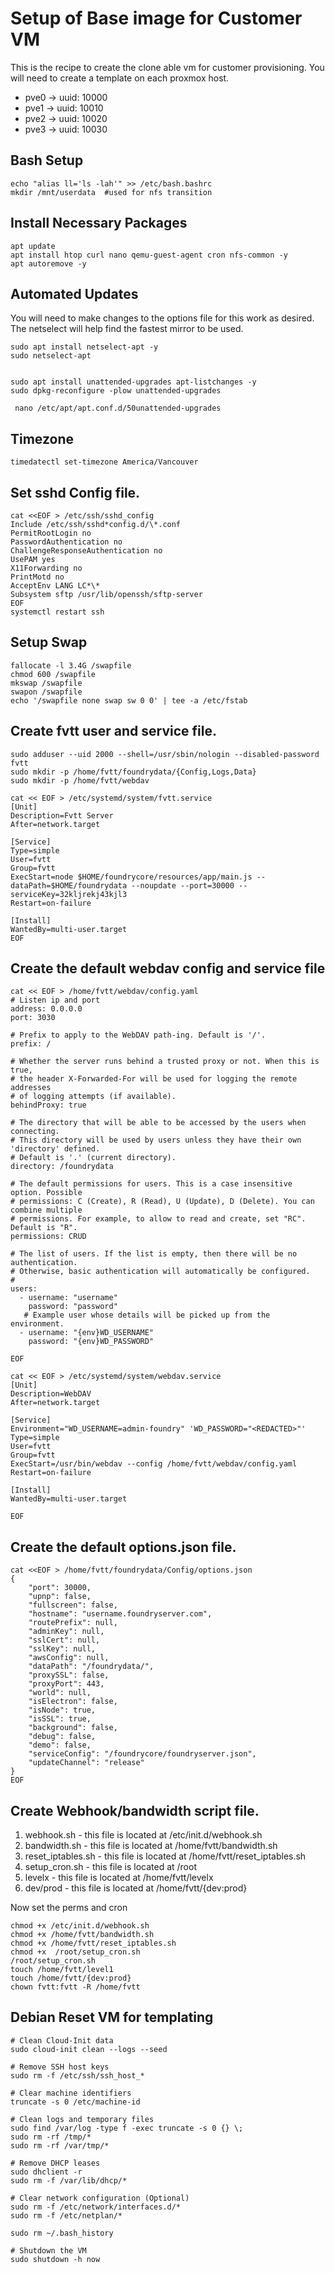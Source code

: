 # Setup of Base image for Customer VM

This is the recipe to create the clone able vm for customer provisioning. You will need to create a template on each proxmox host.

- pve0 -> uuid: 10000
- pve1 -> uuid: 10010
- pve2 -> uuid: 10020
- pve3 -> uuid: 10030

## Bash Setup

```
echo "alias ll='ls -lah'" >> /etc/bash.bashrc
mkdir /mnt/userdata  #used for nfs transition
```

## Install Necessary Packages

```
apt update
apt install htop curl nano qemu-guest-agent cron nfs-common -y
apt autoremove -y

```

## Automated Updates

You will need to make changes to the options file for this work as desired.
The netselect will help find the fastest mirror to be used.

```
sudo apt install netselect-apt -y
sudo netselect-apt


sudo apt install unattended-upgrades apt-listchanges -y
sudo dpkg-reconfigure -plow unattended-upgrades

 nano /etc/apt/apt.conf.d/50unattended-upgrades
```

## Timezone

```
timedatectl set-timezone America/Vancouver
```

## Set sshd Config file.

```
cat <<EOF > /etc/ssh/sshd_config
Include /etc/ssh/sshd*config.d/\*.conf
PermitRootLogin no
PasswordAuthentication no
ChallengeResponseAuthentication no
UsePAM yes
X11Forwarding no
PrintMotd no
AcceptEnv LANG LC*\*
Subsystem sftp /usr/lib/openssh/sftp-server
EOF
systemctl restart ssh
```

## Setup Swap

```
fallocate -l 3.4G /swapfile
chmod 600 /swapfile
mkswap /swapfile
swapon /swapfile
echo '/swapfile none swap sw 0 0' | tee -a /etc/fstab
```

## Create fvtt user and service file.

```
sudo adduser --uid 2000 --shell=/usr/sbin/nologin --disabled-password fvtt
sudo mkdir -p /home/fvtt/foundrydata/{Config,Logs,Data}
sudo mkdir -p /home/fvtt/webdav
```

```
cat << EOF > /etc/systemd/system/fvtt.service
[Unit]
Description=Fvtt Server
After=network.target

[Service]
Type=simple
User=fvtt
Group=fvtt
ExecStart=node $HOME/foundrycore/resources/app/main.js --dataPath=$HOME/foundrydata --noupdate --port=30000 --serviceKey=32kljrekj43kjl3
Restart=on-failure

[Install]
WantedBy=multi-user.target
EOF
```

## Create the default webdav config and service file

```
cat << EOF > /home/fvtt/webdav/config.yaml
# Listen ip and port
address: 0.0.0.0
port: 3030

# Prefix to apply to the WebDAV path-ing. Default is '/'.
prefix: /

# Whether the server runs behind a trusted proxy or not. When this is true,
# the header X-Forwarded-For will be used for logging the remote addresses
# of logging attempts (if available).
behindProxy: true

# The directory that will be able to be accessed by the users when connecting.
# This directory will be used by users unless they have their own 'directory' defined.
# Default is '.' (current directory).
directory: /foundrydata

# The default permissions for users. This is a case insensitive option. Possible
# permissions: C (Create), R (Read), U (Update), D (Delete). You can combine multiple
# permissions. For example, to allow to read and create, set "RC". Default is "R".
permissions: CRUD

# The list of users. If the list is empty, then there will be no authentication.
# Otherwise, basic authentication will automatically be configured.
#
users:
  - username: "username"
    password: "password"
   # Example user whose details will be picked up from the environment.
  - username: "{env}WD_USERNAME"
    password: "{env}WD_PASSWORD"

EOF
```

```
cat << EOF > /etc/systemd/system/webdav.service
[Unit]
Description=WebDAV
After=network.target

[Service]
Environment="WD_USERNAME=admin-foundry" 'WD_PASSWORD="<REDACTED>"'
Type=simple
User=fvtt
Group=fvtt
ExecStart=/usr/bin/webdav --config /home/fvtt/webdav/config.yaml
Restart=on-failure

[Install]
WantedBy=multi-user.target

EOF

```

## Create the default options.json file.

```
cat <<EOF > /home/fvtt/foundrydata/Config/options.json
{
    "port": 30000,
    "upnp": false,
    "fullscreen": false,
    "hostname": "username.foundryserver.com",
    "routePrefix": null,
    "adminKey": null,
    "sslCert": null,
    "sslKey": null,
    "awsConfig": null,
    "dataPath": "/foundrydata/",
    "proxySSL": false,
    "proxyPort": 443,
    "world": null,
    "isElectron": false,
    "isNode": true,
    "isSSL": true,
    "background": false,
    "debug": false,
    "demo": false,
    "serviceConfig": "/foundrycore/foundryserver.json",
    "updateChannel": "release"
}
EOF
```

## Create Webhook/bandwidth script file.

1. webhook.sh - this file is located at /etc/init.d/webhook.sh
2. bandwidth.sh - this file is located at /home/fvtt/bandwidth.sh
3. reset_iptables.sh - this file is located at /home/fvtt/reset_iptables.sh
4. setup_cron.sh - this file is located at /root
5. levelx - this file is located at /home/fvtt/levelx
6. dev/prod - this file is located at /home/fvtt/{dev:prod}

Now set the perms and cron

```
chmod +x /etc/init.d/webhook.sh
chmod +x /home/fvtt/bandwidth.sh
chmod +x /home/fvtt/reset_iptables.sh
chmod +x  /root/setup_cron.sh
/root/setup_cron.sh
touch /home/fvtt/level1
touch /home/fvtt/{dev:prod}
chown fvtt:fvtt -R /home/fvtt
```

## Debian Reset VM for templating

```
# Clean Cloud-Init data
sudo cloud-init clean --logs --seed

# Remove SSH host keys
sudo rm -f /etc/ssh/ssh_host_*

# Clear machine identifiers
truncate -s 0 /etc/machine-id

# Clean logs and temporary files
sudo find /var/log -type f -exec truncate -s 0 {} \;
sudo rm -rf /tmp/*
sudo rm -rf /var/tmp/*

# Remove DHCP leases
sudo dhclient -r
sudo rm -f /var/lib/dhcp/*

# Clear network configuration (Optional)
sudo rm -f /etc/network/interfaces.d/*
sudo rm -f /etc/netplan/*

sudo rm ~/.bash_history

# Shutdown the VM
sudo shutdown -h now
```
